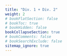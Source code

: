 ```yaml
---
title: "Div. 1 + Div. 2"
weight: 2
# bookFlatSection: false
# bookToc: true
# bookHidden: false
bookCollapseSection: true
# bookComments: false
# bookSearchExclude: false
sitemap_ignore: true
---
```

